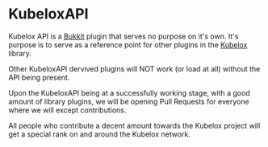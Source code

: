 KubeloxAPI
==========

Kubelox API is a [Bukkit](https://github.com/Bukkit/CraftBukkit) plugin that serves no purpose on it's own.
It's purpose is to serve as a reference point for other plugins in the [Kubelox](http://www.kubelox.com) library.

Other KubeloxAPI dervived plugins will NOT work (or load at all) without the API being present.

Upon the KubeloxAPI being at a successfully working stage, with a good amount of library plugins, we will be opening Pull Requests for everyone where we will except contributions.

All people who contribute a decent amount towards the Kubelox project will get a special rank on and around the Kubelox network.
